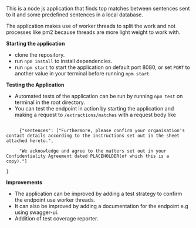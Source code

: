 

This is a node js application that finds top matches between 
sentences sent to it and some predefined sentences in a local database.

The application makes use of worker threads to split the work
and not processes like pm2 because threads are more light weight
to work with.

 **Starting the application**
 - clone the repository.
 - run `npm install` to install dependencies.
 - run `npm start` to start the application on default port 8080,
  or set `PORT` to another value in your 
  terminal before running `npm start`.

**Testing the Application**

- Automated tests of the application can be run by running `npm test` on terminal in the root directory.
- You can test the endpoint in action by starting the application and 
making a request to `/extractions/matches` with a request body like
```{
     
     {"sentences": ["Furthermore, please confirm your organisation's contact details according to the instructions set out in the sheet attached hereto.", 
     
     "We acknowledge and agree to the matters set out in your Confidentiality Agreement dated PLACEHOLDER(of which this is a copy)."]

} 
 ```
 
**Improvements** 
- The application can be improved by adding a test 
strategy to confirm the endpoint use worker threads.
- It can also be improved by adding a documentation 
for the endpoint e.g using swagger-ui.
- Addition of test coverage reporter.


  
 
